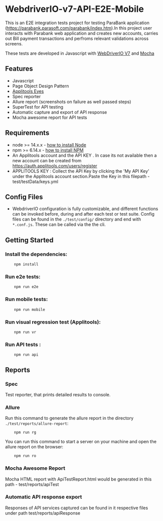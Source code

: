 #  WebdriverIO-v7-API-E2E-Mobile

This is an E2E integration tests project for testing ParaBank application (https://parabank.parasoft.com/parabank/index.htm).In this project user interacts with Parabank web application and creates new accounts, carries out Bill payment transactions and perfroms relevant validations across screens.

These tests are developed in Javascript with [WebDriverIO V7](http://webdriver.io/) and [Mocha](https://mochajs.org/)


## Features

-   Javascript
-   Page Object Design Pattern
-   [Applitools Eyes](https://info.applitools.com/ucY76)
-   Spec reporter
-   Allure report (screenshots on failure as well passed steps)
-   SuperTest for API testing
-   Automatic capture and export of API response 
-   Mocha awesome report for API tests

## Requirements

-   node >= 14.x.x - [how to install Node](https://nodejs.org/en/download/)
-   npm >= 6.14.x - [how to install NPM](https://www.npmjs.com/get-npm)
-   An Applitools account and the API KEY . In case its not available then a new account can be created from https://auth.applitools.com/users/register 
-   APPLITOOLS KEY : Collect the API Key by clicking the  'My API Key' under the Applitools account section.Paste the Key in this filepath - test/testData/keys.yml


## Config Files

-  WebdriverIO configuration is fully customizable, and different functions can be invoked before, during and after each test or test suite.  Config files can be found in the `./test/config/` directory and end with `*.conf.js`.  These can be called via the the cli.

## Getting Started

### Install the dependencies:
        npm install

### Run e2e tests:
        npm run e2e

### Run mobile tests:
        npm run mobile

### Run visual regression test (Applitools):
        npm run vr

### Run API tests :
        npm run api


## Reports

### Spec
Test reporter, that prints detailed results to console.

### Allure
Run this command to generate the allure report in the directory `./test/reports/allure-report`:


        npm run rg

You can run this command to start a server on your machine and open the allure report on the browser:

        npm run ro


### Mocha Awesome Report
Mocha HTML report with ApiTestReport.html would be generated in this path - test/reports/apiTest

### Automatic API response export 
Responses of API services captured can be found in it respective files under path test/reports/apiResponse

